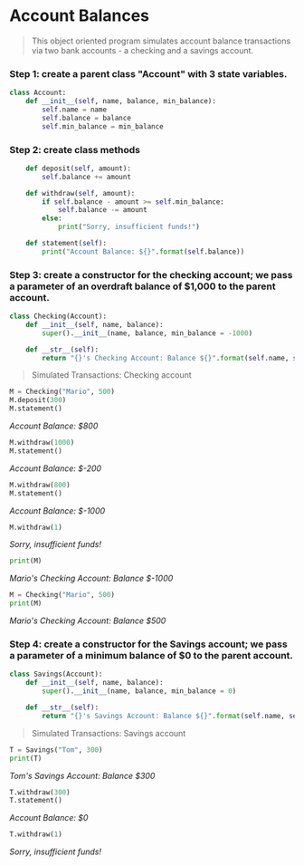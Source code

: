# Account Balances
>This object oriented program simulates account balance transactions via two bank accounts - a checking and a savings account. 
### Step 1: create a parent class "Account" with 3 state variables.
```python
class Account:
    def __init__(self, name, balance, min_balance):
        self.name = name
        self.balance = balance
        self.min_balance = min_balance
```
### Step 2: create class methods
```python
    def deposit(self, amount):
        self.balance += amount

    def withdraw(self, amount):
        if self.balance - amount >= self.min_balance:
            self.balance -= amount
        else:
            print("Sorry, insufficient funds!")

    def statement(self):
        print("Account Balance: ${}".format(self.balance))
```
### Step 3: create a constructor for the checking account; we pass a parameter of an overdraft balance of $1,000 to the parent account.
```python
class Checking(Account):
    def __init__(self, name, balance):
        super().__init__(name, balance, min_balance = -1000)

    def __str__(self):
        return "{}'s Checking Account: Balance ${}".format(self.name, self.balance)
```
> Simulated Transactions: Checking account
```python
M = Checking("Mario", 500)
M.deposit(300)
M.statement()
```
*Account Balance: $800*
```python
M.withdraw(1000)
M.statement()
```
*Account Balance: $-200*
```python
M.withdraw(800)
M.statement()
```
*Account Balance: $-1000*
```python
M.withdraw(1)
```
*Sorry, insufficient funds!*
```python
print(M)
```
*Mario's Checking Account: Balance $-1000*
```python
M = Checking("Mario", 500)
print(M)
```
*Mario's Checking Account: Balance $500*
### Step 4: create a constructor for the Savings account; we pass a parameter of a minimum balance of $0 to the parent account.
```python
class Savings(Account):
    def __init__(self, name, balance):
        super().__init__(name, balance, min_balance = 0)

    def __str__(self):
        return "{}'s Savings Account: Balance ${}".format(self.name, self.balance)
```
> Simulated Transactions: Savings account
```python
T = Savings("Tom", 300)
print(T)
```
*Tom's Savings Account: Balance $300*
```python
T.withdraw(300)
T.statement()
```
*Account Balance: $0*
```python
T.withdraw(1)
```
*Sorry, insufficient funds!*


